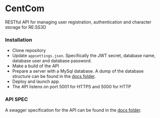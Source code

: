 # CentCom
RESTful API for managing user registration, authentication and character storage for RE:SS3D

### Installation

- Clone repository
- Update `appsettings.json`. Specifically the JWT secret, database name, database user and database password.
- Make a build of the API
- Prepare a server with a MySql database. A dump of the database structure can be found in the [docs folder](docs/database_dump.sql).
- Deploy and launch app. 
- The API listens on port 5001 for HTTPS and 5000 for HTTP

### API SPEC
A swagger specification for the API can be found in the [docs folder]((docs/swagger.yaml)).

